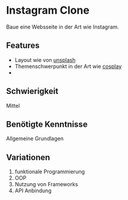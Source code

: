 # Instagram Clone
 
Baue eine Websseite in der Art wie Instagram.
 
## Features
 - Layout wie von [unsplash](https://unsplash.com/)
 - Themenschwerpunkt in der Art wie [cosplay](https://de.wikipedia.org/wiki/Cosplay)
 -
 ## Schwierigkeit
 Mittel
 
 ## Benötigte Kenntnisse
Allgemeine Grundlagen

## Variationen
1. funktionale Programmierung
2. OOP
3. Nutzung von Frameworks
4. API Anbindung